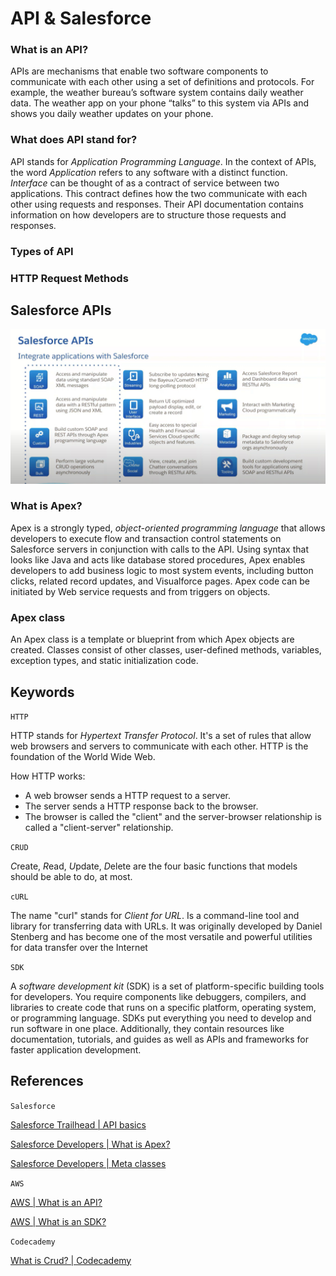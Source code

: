 # API & Salesforce

### What is an API?

APIs are mechanisms that enable two software components to communicate with each other using a set of definitions and protocols. For example, the weather bureau’s software system contains daily weather data. The weather app on your phone “talks” to this system via APIs and shows you daily weather updates on your phone.


### What does API stand for? 

API stands for *Application Programming Language*. In the context of APIs, the word *Application* refers to any software with a distinct function. *Interface* can be thought of as a contract of service between two applications. This contract defines how the two communicate with each other using requests and responses. Their API documentation contains information on how developers are to structure those requests and responses.

### Types of API

### HTTP Request Methods

## Salesforce APIs

![Salesforce APIs](images/Salesforce%20APIs%20-%20Integrate%20applications%20with%20Salesforce.png)

### What is Apex? 

Apex is a strongly typed, *object-oriented programming language* that allows developers to execute flow and transaction control statements on Salesforce servers in conjunction with calls to the API. Using syntax that looks like Java and acts like database stored procedures, Apex enables developers to add business logic to most system events, including button clicks, related record updates, and Visualforce pages. Apex code can be initiated by Web service requests and from triggers on objects.

### Apex class

An Apex class is a template or blueprint from which Apex objects are created. Classes consist of other classes, user-defined methods, variables, exception types, and static initialization code.

## Keywords 

`HTTP`

HTTP stands for *Hypertext Transfer Protocol*. It's a set of rules that allow web browsers and servers to communicate with each other. HTTP is the foundation of the World Wide Web.

How HTTP works: 

* A web browser sends a HTTP request to a server.
* The server sends a HTTP response back to the browser.
* The browser is called the "client" and the server-browser relationship is called a "client-server" relationship.

`CRUD`

*C*reate, *R*ead, *U*pdate, *D*elete are the four basic functions that models should be able to do, at most.


`cURL`

The name "curl" stands for *Client for URL*. Is a command-line tool and library for transferring data with URLs. It was originally developed by Daniel Stenberg and has become one of the most versatile and powerful utilities for data transfer over the Internet

`SDK`

 A *software development kit* (SDK) is a set of platform-specific building tools for developers. You require components like debuggers, compilers, and libraries to create code that runs on a specific platform, operating system, or programming language. SDKs put everything you need to develop and run software in one place. Additionally, they contain resources like documentation, tutorials, and guides as well as APIs and frameworks for faster application development.


## References

`Salesforce`

[Salesforce Trailhead | API basics](https://trailhead.salesforce.com/content/learn/modules/pw-api-basics)

[Salesforce Developers | What is Apex?](https://developer.salesforce.com/docs/atlas.en-us.apexcode.meta/apexcode/apex_intro_what_is_apex.htm)

[Salesforce Developers | Meta classes](https://developer.salesforce.com/docs/atlas.en-us.api_meta.meta/api_meta/meta_classes.htm)

`AWS`

[AWS | What is an API? ](https://aws.amazon.com/what-is/api/)

[AWS | What is an SDK?](https://aws.amazon.com/what-is/sdk/)

`Codecademy`

[What is Crud? | Codecademy](https://www.codecademy.com/article/what-is-crud)

